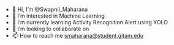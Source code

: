 - 👋 Hi, I’m @Swapnil_Maharana
- 👀 I’m interested in Machine Learning
- 🌱 I’m currently learning Activity Recognition Alert using YOLO
- 💞️ I’m looking to collaborate on 
- 📫 How to reach me smaharana@student.gitam.edu

<!---
Swapnil4228/Swapnil4228 is a ✨ special ✨ repository because its `README.md` (this file) appears on your GitHub profile.
You can click the Preview link to take a look at your changes.
--->
